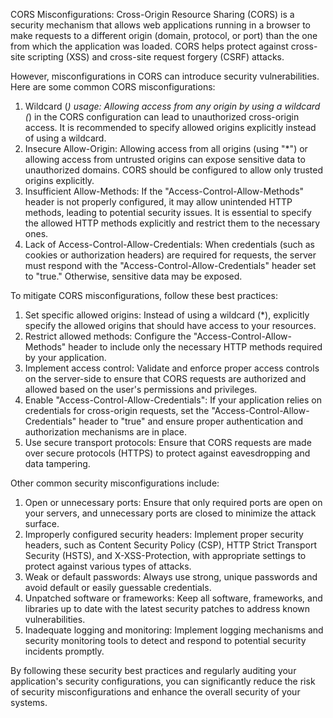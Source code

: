 CORS Misconfigurations: Cross-Origin Resource Sharing (CORS) is a security mechanism that allows web applications running in a browser to make requests to a different origin (domain, protocol, or port) than the one from which the application was loaded. CORS helps protect against cross-site scripting (XSS) and cross-site request forgery (CSRF) attacks.

However, misconfigurations in CORS can introduce security vulnerabilities. Here are some common CORS misconfigurations:

1.  Wildcard (_) usage: Allowing access from any origin by using a wildcard (_) in the CORS configuration can lead to unauthorized cross-origin access. It is recommended to specify allowed origins explicitly instead of using a wildcard.
2.  Insecure Allow-Origin: Allowing access from all origins (using "*") or allowing access from untrusted origins can expose sensitive data to unauthorized domains. CORS should be configured to allow only trusted origins explicitly.
3.  Insufficient Allow-Methods: If the "Access-Control-Allow-Methods" header is not properly configured, it may allow unintended HTTP methods, leading to potential security issues. It is essential to specify the allowed HTTP methods explicitly and restrict them to the necessary ones.
4.  Lack of Access-Control-Allow-Credentials: When credentials (such as cookies or authorization headers) are required for requests, the server must respond with the "Access-Control-Allow-Credentials" header set to "true." Otherwise, sensitive data may be exposed.

To mitigate CORS misconfigurations, follow these best practices:

1.  Set specific allowed origins: Instead of using a wildcard (*), explicitly specify the allowed origins that should have access to your resources.
2.  Restrict allowed methods: Configure the "Access-Control-Allow-Methods" header to include only the necessary HTTP methods required by your application.
3.  Implement access control: Validate and enforce proper access controls on the server-side to ensure that CORS requests are authorized and allowed based on the user's permissions and privileges.
4.  Enable "Access-Control-Allow-Credentials": If your application relies on credentials for cross-origin requests, set the "Access-Control-Allow-Credentials" header to "true" and ensure proper authentication and authorization mechanisms are in place.
5.  Use secure transport protocols: Ensure that CORS requests are made over secure protocols (HTTPS) to protect against eavesdropping and data tampering.

Other common security misconfigurations include:

1.  Open or unnecessary ports: Ensure that only required ports are open on your servers, and unnecessary ports are closed to minimize the attack surface.
2.  Improperly configured security headers: Implement proper security headers, such as Content Security Policy (CSP), HTTP Strict Transport Security (HSTS), and X-XSS-Protection, with appropriate settings to protect against various types of attacks.
3.  Weak or default passwords: Always use strong, unique passwords and avoid default or easily guessable credentials.
4.  Unpatched software or frameworks: Keep all software, frameworks, and libraries up to date with the latest security patches to address known vulnerabilities.
5.  Inadequate logging and monitoring: Implement logging mechanisms and security monitoring tools to detect and respond to potential security incidents promptly.

By following these security best practices and regularly auditing your application's security configurations, you can significantly reduce the risk of security misconfigurations and enhance the overall security of your systems.